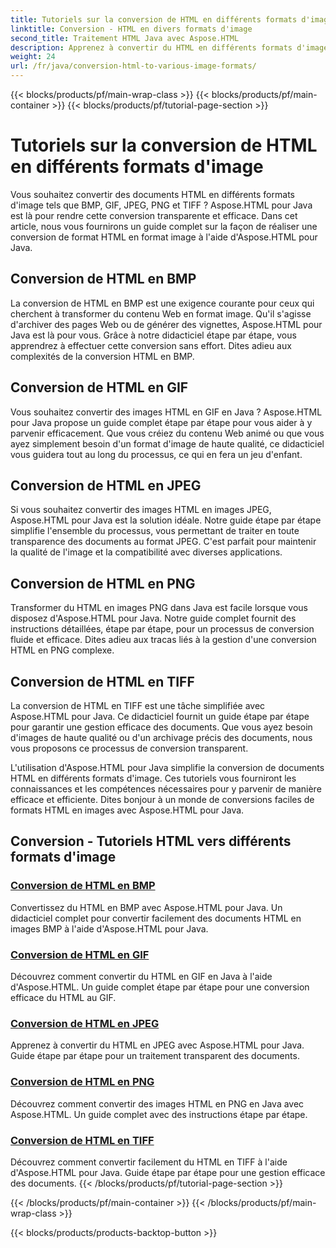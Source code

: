 ```yaml
---
title: Tutoriels sur la conversion de HTML en différents formats d'image
linktitle: Conversion - HTML en divers formats d'image
second_title: Traitement HTML Java avec Aspose.HTML
description: Apprenez à convertir du HTML en différents formats d'image tels que BMP, GIF, JPEG, PNG et TIFF à l'aide d'Aspose.HTML pour Java. Ce didacticiel complet couvre le traitement efficace des documents.
weight: 24
url: /fr/java/conversion-html-to-various-image-formats/
---
```


{{< blocks/products/pf/main-wrap-class >}}
{{< blocks/products/pf/main-container >}}
{{< blocks/products/pf/tutorial-page-section >}}

# Tutoriels sur la conversion de HTML en différents formats d'image


Vous souhaitez convertir des documents HTML en différents formats d'image tels que BMP, GIF, JPEG, PNG et TIFF ? Aspose.HTML pour Java est là pour rendre cette conversion transparente et efficace. Dans cet article, nous vous fournirons un guide complet sur la façon de réaliser une conversion de format HTML en format image à l'aide d'Aspose.HTML pour Java. 

## Conversion de HTML en BMP

La conversion de HTML en BMP est une exigence courante pour ceux qui cherchent à transformer du contenu Web en format image. Qu'il s'agisse d'archiver des pages Web ou de générer des vignettes, Aspose.HTML pour Java est là pour vous. Grâce à notre didacticiel étape par étape, vous apprendrez à effectuer cette conversion sans effort. Dites adieu aux complexités de la conversion HTML en BMP.

## Conversion de HTML en GIF

Vous souhaitez convertir des images HTML en GIF en Java ? Aspose.HTML pour Java propose un guide complet étape par étape pour vous aider à y parvenir efficacement. Que vous créiez du contenu Web animé ou que vous ayez simplement besoin d'un format d'image de haute qualité, ce didacticiel vous guidera tout au long du processus, ce qui en fera un jeu d'enfant.

## Conversion de HTML en JPEG

Si vous souhaitez convertir des images HTML en images JPEG, Aspose.HTML pour Java est la solution idéale. Notre guide étape par étape simplifie l'ensemble du processus, vous permettant de traiter en toute transparence des documents au format JPEG. C'est parfait pour maintenir la qualité de l'image et la compatibilité avec diverses applications.

## Conversion de HTML en PNG

Transformer du HTML en images PNG dans Java est facile lorsque vous disposez d'Aspose.HTML pour Java. Notre guide complet fournit des instructions détaillées, étape par étape, pour un processus de conversion fluide et efficace. Dites adieu aux tracas liés à la gestion d'une conversion HTML en PNG complexe.

## Conversion de HTML en TIFF

La conversion de HTML en TIFF est une tâche simplifiée avec Aspose.HTML pour Java. Ce didacticiel fournit un guide étape par étape pour garantir une gestion efficace des documents. Que vous ayez besoin d'images de haute qualité ou d'un archivage précis des documents, nous vous proposons ce processus de conversion transparent.

L'utilisation d'Aspose.HTML pour Java simplifie la conversion de documents HTML en différents formats d'image. Ces tutoriels vous fourniront les connaissances et les compétences nécessaires pour y parvenir de manière efficace et efficiente. Dites bonjour à un monde de conversions faciles de formats HTML en images avec Aspose.HTML pour Java.

## Conversion - Tutoriels HTML vers différents formats d'image
### [Conversion de HTML en BMP](./convert-html-to-bmp/)
Convertissez du HTML en BMP avec Aspose.HTML pour Java. Un didacticiel complet pour convertir facilement des documents HTML en images BMP à l'aide d'Aspose.HTML pour Java.
### [Conversion de HTML en GIF](./convert-html-to-gif/)
Découvrez comment convertir du HTML en GIF en Java à l'aide d'Aspose.HTML. Un guide complet étape par étape pour une conversion efficace du HTML au GIF.
### [Conversion de HTML en JPEG](./convert-html-to-jpeg/)
Apprenez à convertir du HTML en JPEG avec Aspose.HTML pour Java. Guide étape par étape pour un traitement transparent des documents.
### [Conversion de HTML en PNG](./convert-html-to-png/)
Découvrez comment convertir des images HTML en PNG en Java avec Aspose.HTML. Un guide complet avec des instructions étape par étape.
### [Conversion de HTML en TIFF](./convert-html-to-tiff/)
Découvrez comment convertir facilement du HTML en TIFF à l'aide d'Aspose.HTML pour Java. Guide étape par étape pour une gestion efficace des documents.
{{< /blocks/products/pf/tutorial-page-section >}}

{{< /blocks/products/pf/main-container >}}
{{< /blocks/products/pf/main-wrap-class >}}

{{< blocks/products/products-backtop-button >}}
